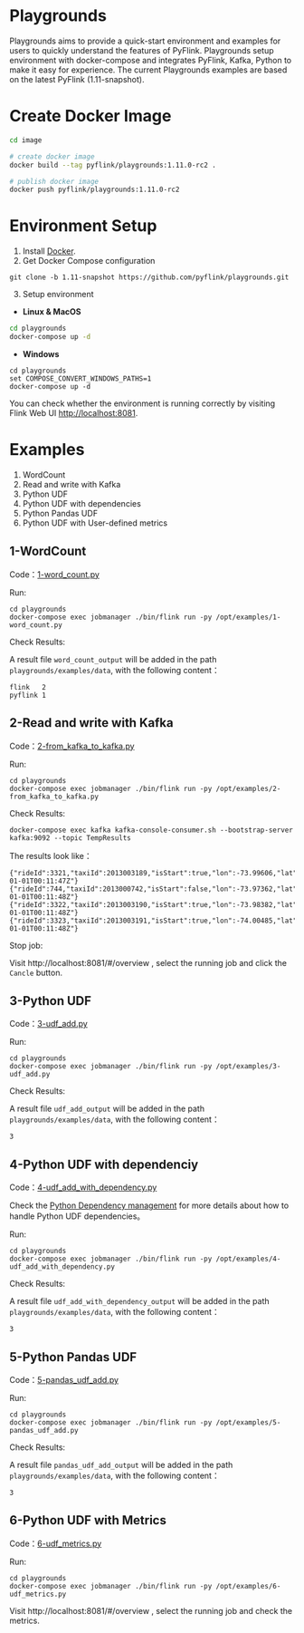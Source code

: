 # Playgrounds
Playgrounds aims to provide a quick-start environment and examples for users to quickly understand the features of PyFlink. Playgrounds setup environment with docker-compose and integrates PyFlink, Kafka, Python to make it easy for experience. The current Playgrounds examples are based on the latest PyFlink (1.11-snapshot).

# Create Docker Image

```bash
cd image

# create docker image
docker build --tag pyflink/playgrounds:1.11.0-rc2 .

# publish docker image
docker push pyflink/playgrounds:1.11.0-rc2
```

# Environment Setup

1. Install [Docker](https://www.docker.com). 
2. Get Docker Compose configuration
```
git clone -b 1.11-snapshot https://github.com/pyflink/playgrounds.git
```
3. Setup environment
* **Linux & MacOS**

```bash
cd playgrounds
docker-compose up -d
```

* **Windows**

```
cd playgrounds
set COMPOSE_CONVERT_WINDOWS_PATHS=1
docker-compose up -d
```

You can check whether the environment is running correctly by visiting Flink Web UI [http://localhost:8081](http://localhost:8081).

# Examples
1. WordCount
2. Read and write with Kafka
3. Python UDF
4. Python UDF with dependencies
5. Python Pandas UDF
6. Python UDF with User-defined metrics

## 1-WordCount

Code：[1-word_count.py](https://github.com/pyflink/playgrounds/blob/1.11-snapshot/examples/1-word_count.py)

Run:
```
cd playgrounds
docker-compose exec jobmanager ./bin/flink run -py /opt/examples/1-word_count.py
```
Check Results:

A result file `word_count_output` will be added in the path `playgrounds/examples/data`, with the following content：
```
flink	2
pyflink	1
```

## 2-Read and write with Kafka

Code：[2-from_kafka_to_kafka.py](https://github.com/pyflink/playgrounds/blob/1.11-snapshot/examples/2-from_kafka_to_kafka.py)

Run:
```
cd playgrounds
docker-compose exec jobmanager ./bin/flink run -py /opt/examples/2-from_kafka_to_kafka.py
```

Check Results:
```
docker-compose exec kafka kafka-console-consumer.sh --bootstrap-server kafka:9092 --topic TempResults
```
The results look like：

```
{"rideId":3321,"taxiId":2013003189,"isStart":true,"lon":-73.99606,"lat":40.725132,"psgCnt":2,"rideTime":"2013-01-01T00:11:47Z"}
{"rideId":744,"taxiId":2013000742,"isStart":false,"lon":-73.97362,"lat":40.791283,"psgCnt":1,"rideTime":"2013-01-01T00:11:48Z"}
{"rideId":3322,"taxiId":2013003190,"isStart":true,"lon":-73.98382,"lat":40.74381,"psgCnt":1,"rideTime":"2013-01-01T00:11:48Z"}
{"rideId":3323,"taxiId":2013003191,"isStart":true,"lon":-74.00485,"lat":40.72102,"psgCnt":4,"rideTime":"2013-01-01T00:11:48Z"}
```
Stop job:

Visit http://localhost:8081/#/overview , select the running job and click the `Cancle` button.

## 3-Python UDF

Code：[3-udf_add.py](https://github.com/pyflink/playgrounds/blob/1.11-snapshot/examples/3-udf_add.py)

Run:
```
cd playgrounds
docker-compose exec jobmanager ./bin/flink run -py /opt/examples/3-udf_add.py
```
Check Results:

A result file `udf_add_output` will be added in the path `playgrounds/examples/data`, with the following content：
```
3
```

## 4-Python UDF with dependenciy

Code：[4-udf_add_with_dependency.py](https://github.com/pyflink/playgrounds/blob/1.11-snapshot/examples/4-udf_add_with_dependency.py)

Check the [Python Dependency management](https://ci.apache.org/projects/flink/flink-docs-master/dev/table/python/dependency_management.html) for more details about how to handle Python UDF dependencies。

Run:
```
cd playgrounds
docker-compose exec jobmanager ./bin/flink run -py /opt/examples/4-udf_add_with_dependency.py
```
Check Results:

A result file `udf_add_with_dependency_output` will be added in the path `playgrounds/examples/data`, with the following content：
```
3
```


## 5-Python Pandas UDF

Code：[5-pandas_udf_add.py](https://github.com/pyflink/playgrounds/blob/1.11-snapshot/examples/5-pandas_udf_add.py)

Run:
```
cd playgrounds
docker-compose exec jobmanager ./bin/flink run -py /opt/examples/5-pandas_udf_add.py
```
Check Results:

A result file `pandas_udf_add_output` will be added in the path `playgrounds/examples/data`, with the following content：
```
3
```

## 6-Python UDF with Metrics

Code：[6-udf_metrics.py](https://github.com/pyflink/playgrounds/blob/1.11-snapshot/examples/6-udf_metrics.py)

Run:
```
cd playgrounds
docker-compose exec jobmanager ./bin/flink run -py /opt/examples/6-udf_metrics.py
```

Visit http://localhost:8081/#/overview , select the running job and check the metrics.
